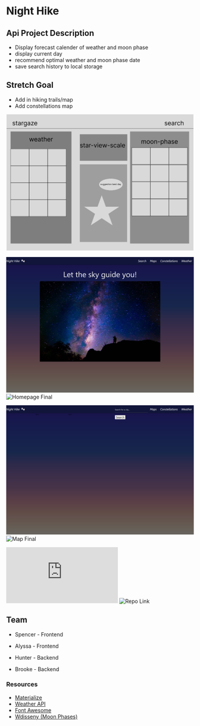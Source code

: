 # Night Hike

## Api Project Description
-   Display forecast calender of weather and moon phase
-   display current day
-   recommend optimal weather and moon phase date
-   save search history to local storage

## Stretch Goal
-   Add in hiking trails/map
-   Add constellations map

![WireFrame](./assets/images/wireframe.png)

![Homepage Start](./assets/images/homepage.png)
![Homepage Final]()

![Map Start](./assets/images/map.png)
![Map Final]()

![Git Pages](https://night-hike.github.io/night-hike/homepage.html)
![Repo Link](https://github.com/night-hike/night-hike)

## Team
-  Spencer  - Frontend
-  Alyssa   - Frontend

-  Hunter   - Backend
-  Brooke   - Backend

### Resources
-   [Materialize](https://cdnjs.cloudflare.com/ajax/libs/materialize/1.0.0/css/materialize.min.css)
-   [Weather API](http://api.openweathermap.org)
-   [Font Awesome](https://kit.fontawesome.com/73f5b40986.js)
-   [Wdisseny (Moon Phases)](http://www.wdisseny.com/lluna/?lang=en)
